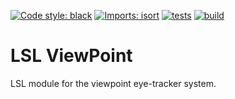[![Code style: black](https://img.shields.io/badge/code%20style-black-000000.svg)](https://github.com/psf/black)
[![Imports: isort](https://img.shields.io/badge/%20imports-isort-%231674b1?style=flat&labelColor=ef8336)](https://pycqa.github.io/isort/)
[![tests](https://github.com/fcbg-hnp-meeg/lsl-viewpoint/actions/workflows/pytest.yml/badge.svg?branch=main)](https://github.com/fcbg-hnp-meeg/lsl-viewpoint/actions/workflows/pytest.yml)
[![build](https://github.com/fcbg-hnp-meeg/lsl-viewpoint/actions/workflows/build.yml/badge.svg?branch=main)](https://github.com/fcbg-hnp-meeg/lsl-viewpoint/actions/workflows/build.yml)

# LSL ViewPoint

LSL module for the viewpoint eye-tracker system.
